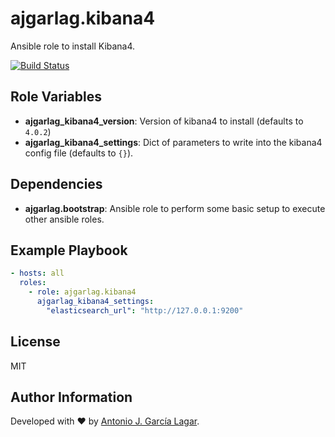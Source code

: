 ajgarlag.kibana4
================

Ansible role to install Kibana4.

[![Build Status](https://travis-ci.org/ajgarlag/ansible-kibana4.svg?branch=master)](https://travis-ci.org/ajgarlag/ansible-kibana4)

Role Variables
--------------

* **ajgarlag_kibana4_version**: Version of kibana4 to install (defaults to `4.0.2`)
* **ajgarlag_kibana4_settings**: Dict of parameters to write into the kibana4 config file (defaults to `{}`).

Dependencies
------------

* **ajgarlag.bootstrap**: Ansible role to perform some basic setup to execute other ansible roles.

Example Playbook
----------------

```yml
- hosts: all
  roles:
    - role: ajgarlag.kibana4
      ajgarlag_kibana4_settings:
        "elasticsearch_url": "http://127.0.0.1:9200"
```


License
-------

MIT

Author Information
------------------

Developed with ♥ by [Antonio J. García Lagar](http://aj.garcialagar.es).
